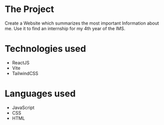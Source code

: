 # The Project
Create a Website which summarizes the most important Information about me.
Use it to find an internship for my 4th year of the IMS.
# Technologies used
- ReactJS
- Vite
- TailwindCSS
# Languages used
- JavaScript
- CSS
- HTML
